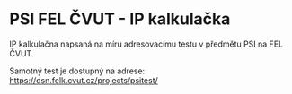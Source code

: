# PSI FEL ČVUT - IP kalkulačka

IP kalkulačna napsaná na míru adresovacímu testu v předmětu PSI na FEL ČVUT.

Samotný test je dostupný na adrese: https://dsn.felk.cvut.cz/projects/psitest/
